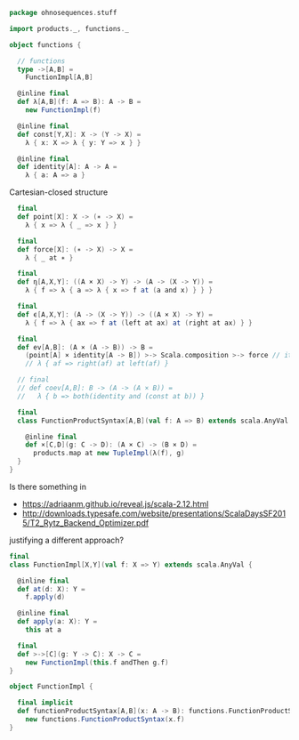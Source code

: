 
```scala
package ohnosequences.stuff

import products._, functions._

object functions {

  // functions
  type ->[A,B] =
    FunctionImpl[A,B]

  @inline final
  def λ[A,B](f: A => B): A -> B =
    new FunctionImpl(f)

  @inline final
  def const[Y,X]: X -> (Y -> X) =
    λ { x: X => λ { y: Y => x } }

  @inline final
  def identity[A]: A -> A =
    λ { a: A => a }
```

Cartesian-closed structure

```scala
  final
  def point[X]: X -> (∗ -> X) =
    λ { x => λ { _ => x } }

  final
  def force[X]: (∗ -> X) -> X =
    λ { _ at ∗ }

  final
  def η[A,X,Y]: ((A × X) -> Y) -> (A -> (X -> Y)) =
    λ { f => λ { a => λ { x => f at (a and x) } } }

  final
  def ϵ[A,X,Y]: (A -> (X -> Y)) -> ((A × X) -> Y) =
    λ { f => λ { ax => f at (left at ax) at (right at ax) } }

  final
  def ev[A,B]: (A × (A -> B)) -> B =
    (point[A] × identity[A -> B]) >-> Scala.composition >-> force // it's nice that this works too
    // λ { af => right(af) at left(af) }

  // final
  // def coev[A,B]: B -> (A -> (A × B)) =
  //   λ { b => both(identity and (const at b)) }

  final
  class FunctionProductSyntax[A,B](val f: A => B) extends scala.AnyVal {

    @inline final
    def ×[C,D](g: C -> D): (A × C) -> (B × D) =
      products.map at new TupleImpl(λ(f), g)
  }
}
```


Is there something in

- https://adriaanm.github.io/reveal.js/scala-2.12.html
- http://downloads.typesafe.com/website/presentations/ScalaDaysSF2015/T2_Rytz_Backend_Optimizer.pdf

justifying a different approach?


```scala
final
class FunctionImpl[X,Y](val f: X => Y) extends scala.AnyVal {

  @inline final
  def at(d: X): Y =
    f.apply(d)

  @inline final
  def apply(a: X): Y =
    this at a

  final
  def >->[C](g: Y -> C): X -> C =
    new FunctionImpl(this.f andThen g.f)
}

object FunctionImpl {

  final implicit
  def functionProductSyntax[A,B](x: A -> B): functions.FunctionProductSyntax[A,B] =
    new functions.FunctionProductSyntax(x.f)
}

```




[test/scala/tuples/stdComparison.scala]: ../../../test/scala/tuples/stdComparison.scala.md
[test/scala/tuples/syntax.scala]: ../../../test/scala/tuples/syntax.scala.md
[test/scala/functors/functorExamples.scala]: ../../../test/scala/functors/functorExamples.scala.md
[test/scala/sums.scala]: ../../../test/scala/sums.scala.md
[test/scala/ScalaCategory.scala]: ../../../test/scala/ScalaCategory.scala.md
[test/scala/functions/syntax.scala]: ../../../test/scala/functions/syntax.scala.md
[test/scala/categories.scala]: ../../../test/scala/categories.scala.md
[main/scala/stuff/products.scala]: products.scala.md
[main/scala/stuff/Scala.scala]: Scala.scala.md
[main/scala/stuff/package.scala]: package.scala.md
[main/scala/stuff/sums.scala]: sums.scala.md
[main/scala/stuff/boolean.scala]: boolean.scala.md
[main/scala/stuff/functors.scala]: functors.scala.md
[main/scala/stuff/naturalTransformations.scala]: naturalTransformations.scala.md
[main/scala/stuff/categories.scala]: categories.scala.md
[main/scala/stuff/functions.scala]: functions.scala.md